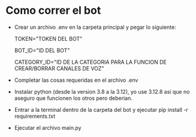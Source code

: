 # Como correr el bot

- Crear un archivo .env en la carpeta principal y pegar lo siguiente:

    TOKEN="TOKEN DEL BOT"
    
    BOT_ID="ID DEL BOT"
    
    CATEGORY_ID="ID DE LA CATEGORIA PARA LA FUNCION DE CREAR/BORRAR CANALES DE VOZ"
- Completar las cosas requeridas en el archivo .env
- Instalar python (desde la version 3.8 a la 3.12), yo use 3.12.8 asi que no aseguro que funcionen los otros pero deberian.
- Entrar a la terminal dentro de la carpeta del bot y ejecutar pip install -r requirements.txt
- Ejecutar el archivo main.py